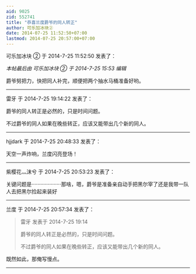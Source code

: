 ```yaml
---
aid: 9025
zid: 552741
title: "恭喜兰度爵爷的同人转正"
author: 可乐加冰块②
date: 2014-07-25 11:52:50+07:00
lastmod: 2014-07-25 20:57:00+07:00
---
```


可乐加冰块 ② 于 2014-7-25 11:52:50 发表了：

_本帖最后由 可乐加冰块 ② 于 2014-7-25 15:53 编辑_

爵爷努把力，快把同人补完，顺便把两个抽水马桶准备好哟。

---

雷牙 于 2014-7-25 19:14:22 发表了：

爵爷的同人转正是必然的，只是时间问题。

不过爵爷的同人如果在晚些转正，应该又能带出几个新的同人。

---

hjjdark 于 2014-7-25 20:48:33 发表了：

天空一声炸响，兰度闪亮登场！

---

紫樱花灬沫兮 于 2014-7-25 20:53:23 发表了：

关键问题是····················那啥，嗯，爵爷是准备亲自动手把黑尔宰了还是我带一队人去把黑尔捡起来装好

---

兰度 于 2014-7-25 20:57:34 发表了：

> 雷牙 发表于 2014-7-25 19:14
>
> 爵爷的同人转正是必然的，只是时间问题。
>
> 不过爵爷的同人如果在晚些转正，应该又能带出几个新的同人。

既然如此，那俺写慢点。

---
